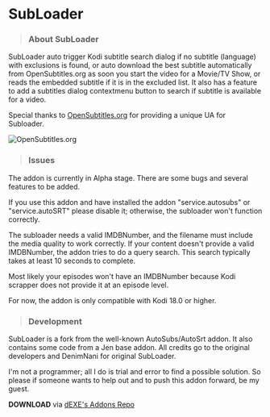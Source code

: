 # SubLoader

> ### About SubLoader
SubLoader auto trigger Kodi subtitle search dialog if no subtitle (language) with exclusions is found, or auto download the best subtitle automatically from OpenSubtitles.org as soon you start the video for a Movie/TV Show, or reads the embedded subtitle if it is in the excluded list.
It also has a feature to add a subtitles dialog contextmenu button to search if subtitle is available for a video.

Special thanks to [OpenSubtitles.org](http://www.opensubtitles.org ) for providing a unique UA for Subloader.

![OpenSubtitles.org](http://static.opensubtitles.org/gfx/logo-transparent.png)

> ### Issues
The addon is currently in Alpha stage. There are some bugs and several features to be added.

If you use this addon and have installed the addon "service.autosubs" or "service.autoSRT" please disable it; otherwise, the subloader won't function correctly.

The subloader needs a valid IMDBNumber, and the filename must include the media quality to work correctly. If your content doesn't provide a valid IMDBNumber, the addon tries to do a query search. This search typically takes at least 10 seconds to complete.

Most likely your episodes won't have an IMDBNumber because Kodi scrapper does not provide it at an episode level.

For now, the addon is only compatible with Kodi 18.0 or higher.

> ### Development
SubLoader is a fork from the well-known AutoSubs/AutoSrt addon. It also contains some code from a Jen base addon. All credits go to the original developers and DenimNani for original SubLoader.

I'm not a programmer; all I do is trial and error to find a possible solution. So please if someone wants to help out and to push this addon forward, be my guest.


**DOWNLOAD** via <a href="https://github.com/deklica/repo.dexe" target="_blank">dEXE's Addons Repo</a>